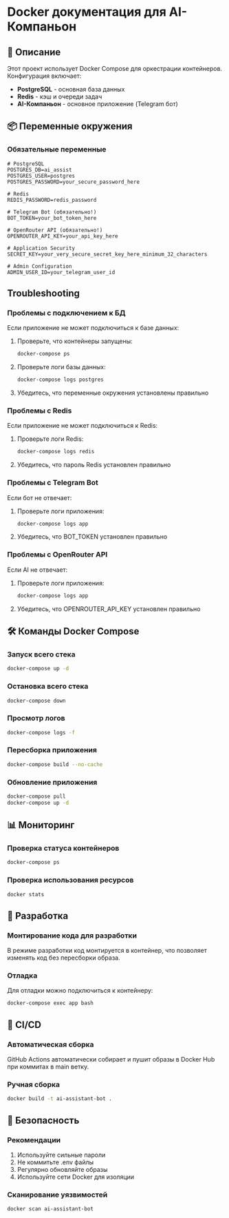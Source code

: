 # Docker документация для AI-Компаньон

## 🐳 Описание

Этот проект использует Docker Compose для оркестрации контейнеров. Конфигурация включает:

- **PostgreSQL** - основная база данных
- **Redis** - кэш и очереди задач
- **AI-Компаньон** - основное приложение (Telegram бот)

## 📦 Переменные окружения

### Обязательные переменные

```env
# PostgreSQL
POSTGRES_DB=ai_assist
POSTGRES_USER=postgres
POSTGRES_PASSWORD=your_secure_password_here

# Redis
REDIS_PASSWORD=redis_password

# Telegram Bot (обязательно!)
BOT_TOKEN=your_bot_token_here

# OpenRouter API (обязательно!)
OPENROUTER_API_KEY=your_api_key_here

# Application Security
SECRET_KEY=your_very_secure_secret_key_here_minimum_32_characters

# Admin Configuration
ADMIN_USER_ID=your_telegram_user_id
```

## Troubleshooting

### Проблемы с подключением к БД

Если приложение не может подключиться к базе данных:

1. Проверьте, что контейнеры запущены:
   ```bash
   docker-compose ps
   ```

2. Проверьте логи базы данных:
   ```bash
   docker-compose logs postgres
   ```

3. Убедитесь, что переменные окружения установлены правильно

### Проблемы с Redis

Если приложение не может подключиться к Redis:

1. Проверьте логи Redis:
   ```bash
   docker-compose logs redis
   ```

2. Убедитесь, что пароль Redis установлен правильно

### Проблемы с Telegram Bot

Если бот не отвечает:

1. Проверьте логи приложения:
   ```bash
   docker-compose logs app
   ```

2. Убедитесь, что BOT_TOKEN установлен правильно

### Проблемы с OpenRouter API

Если AI не отвечает:

1. Проверьте логи приложения:
   ```bash
   docker-compose logs app
   ```

2. Убедитесь, что OPENROUTER_API_KEY установлен правильно

## 🛠️ Команды Docker Compose

### Запуск всего стека
```bash
docker-compose up -d
```

### Остановка всего стека
```bash
docker-compose down
```

### Просмотр логов
```bash
docker-compose logs -f
```

### Пересборка приложения
```bash
docker-compose build --no-cache
```

### Обновление приложения
```bash
docker-compose pull
docker-compose up -d
```

## 📊 Мониторинг

### Проверка статуса контейнеров
```bash
docker-compose ps
```

### Проверка использования ресурсов
```bash
docker stats
```

## 🔧 Разработка

### Монтирование кода для разработки
В режиме разработки код монтируется в контейнер, что позволяет изменять код без пересборки образа.

### Отладка
Для отладки можно подключиться к контейнеру:
```bash
docker-compose exec app bash
```

## 🔄 CI/CD

### Автоматическая сборка
GitHub Actions автоматически собирает и пушит образы в Docker Hub при коммитах в main ветку.

### Ручная сборка
```bash
docker build -t ai-assistant-bot .
```

## 🔐 Безопасность

### Рекомендации
1. Используйте сильные пароли
2. Не коммитьте .env файлы
3. Регулярно обновляйте образы
4. Используйте сети Docker для изоляции

### Сканирование уязвимостей
```bash
docker scan ai-assistant-bot
```